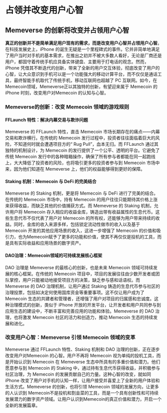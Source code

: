 # 占领并改变用户心智

## **Memeverse 的创新将改变并占领用户心智**

**真正的创新并不是简单满足用户现有的需求，而是改变用户心智并占领用户心智**。在科技发展史上，iPhone 的诞生无疑是一个里程碑式的事件。它并非简单地满足了用户当时对手机的基本需求，在推出之初并不被大多数人看好，无论是厂商还是用户，都固守着传统手机应具备实体键盘、主要用于打电话的观念。然而，iPhone 凭借其不断迭代的创新，带来了全新的用户交互体验，彻底改变了用户的心智，让大众意识到手机可以是一个功能强大的移动计算平台，而不仅仅是通话工具，最终智能手机取代了传统手机，移动互联网也超越了 PC 互联网。如今，在Memecoin领域，Memeverse正以其独特的创新，有望迎来属于 Memecoin 的 iPhone 时刻，改变用户对Memecoin 的认知与心智。

### **Memeverse的创新：改变 Memecoin 领域的游戏规则**

#### **FFLaunch 特性：解决内幕交易与欺诈问题**

Memeverse 的 FFLaunch 特性，直击 Memecoin 市场长期存在的痛点——内幕交易和欺诈横行。在传统的 Memecoin 发行过程中，投资者往往面临着巨大的风险，不知道何时就会遭遇项目方的“ Rug Pull”，血本无归。而 FFLaunch 通过其独特的机制设计，为 Memecoin 的发行提供了一个公平、透明的平台。它避免了传统 Memecoin 发行中的各种暗箱操作，确保了所有参与者都能在同一起跑线上，大大降低了投资者的风险，也将吸引更多的投资者参与到 Memecoin 市场中来，因为他们知道在 Memeverse 上，他们的权益能够得到更好的保障。

#### **Staking 机制：Memecoin 与 DeFi 的完美结合**

Memeverse 的 Staking 机制，更是将 Memecoin 与 DeFi 进行了完美的结合。在传统的 Memecoin 市场中，持有 Memecoin 的用户往往只能期待其价格上涨来获得收益，而缺乏其他的价值捕获方式。而 Memeverse 的 Staking 机制，允许用户将 Memecoin 存入相应的收益金库，铸造出带有收益属性的生息代币。这些生息代币不仅代表了用户对 Memecoin 的所有权，还能够为用户带来持续的收益。同时，金库的收入来源多样，包括锁定流动性做市的收入以及基于 Memecoin 开发的其他应用场景的收入，这进一步增强了 Memecoin 的价值和吸引力，也为Memecoin赋予了更多的功能和价值，使其不再仅仅是投机的工具，而是具有实际收益和应用场景的数字资产。

#### **DAO治理：Memecoin领域的可持续发展核心框架**

DAO 治理是 Memeverse 的最核心的创新，也是未来 Memecoin 领域可持续发展的核心框架。在传统的 Memecoin 项目中，项目的发展往往由少数开发者或团队掌控，用户只能被动地接受项目方的决策，缺乏参与感和话语权。而 Memeverse 的 DAO 治理机制，让用户通过 Staking 铸造的生息代币参与社区的治理投票，包括如决定何使用国库资金等重要事项。这不仅让用户成为了Memecoin 生态的共建者和管理者，还增强了用户对项目的归属感和忠诚度。这种治理模式的创新，类似于 iPhone 开放的开发平台，让开发者和用户共同参与到应用生态的建设中，不断丰富和完善应用的功能和体验。Memeverse 的 DAO 治理，也将激发 Memecoin 社区的活力和创造力，推动 Memecoin 生态的持续发展和进化。

### **改变用户心智：Memeverse 引领 Memecoin 领域的变革**

Memeverse 通过 FFLaunch 特性、Staking 机制和 DAO 治理的创新，正在逐步改变用户对Memecoin 的心智。用户不再将 Memecoin 视为单纯的投机工具，而是开始认识到 Memecoin 在 Memeverse 生态中所具有的多重价值和潜力。他们愿意参与到 Memecoin 的 Staking 中，通过持有生息代币获得收益，并积极参与社区治理，为 Memecoin 的发展贡献自己的力量。这种心智的改变，就如同 iPhone 改变了用户对手机的认知一样，让用户接受并喜爱上了全新的用户体验和生活方式。Memeverse 的创新，也将引领 Memecoin 领域的发展方向，让更多的人认识到 Memecoin不是投机和割韭菜的工具，而是一个具有创新性和可持续发展潜力的数字资产领域。让用户认识到Memecoin的真正价值和潜力，开启一个全新的发展篇章。
